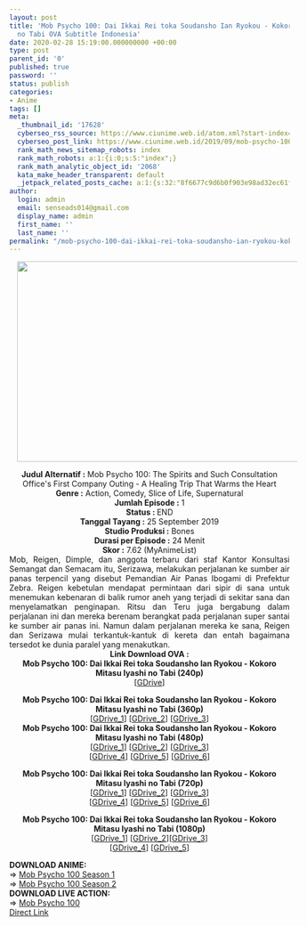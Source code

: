 ```yaml
---
layout: post
title: 'Mob Psycho 100: Dai Ikkai Rei toka Soudansho Ian Ryokou - Kokoro Mitasu Iyashi
  no Tabi OVA Subtitle Indonesia'
date: 2020-02-28 15:19:00.000000000 +00:00
type: post
parent_id: '0'
published: true
password: ''
status: publish
categories:
- Anime
tags: []
meta:
  _thumbnail_id: '17628'
  cyberseo_rss_source: https://www.ciunime.web.id/atom.xml?start-index=2851&max-results=150
  cyberseo_post_link: https://www.ciunime.web.id/2019/09/mob-psycho-100-dai-ikkai-rei-toka.html
  rank_math_news_sitemap_robots: index
  rank_math_robots: a:1:{i:0;s:5:"index";}
  rank_math_analytic_object_id: '2068'
  kata_make_header_transparent: default
  _jetpack_related_posts_cache: a:1:{s:32:"8f6677c9d6b0f903e98ad32ec61f8deb";a:2:{s:7:"expires";i:1663298113;s:7:"payload";a:0:{}}}
author:
  login: admin
  email: senseads014@gmail.com
  display_name: admin
  first_name: ''
  last_name: ''
permalink: "/mob-psycho-100-dai-ikkai-rei-toka-soudansho-ian-ryokou-kokoro-mitasu-iyashi-no-tabi-ova-subtitle-indonesia/"
---
```

<div class="separator" style="clear: both; text-align: center;"><a href="https://1.bp.blogspot.com/-QtCjygrTO28/XY3pmrRHptI/AAAAAAAAdV0/zBK61IDoCCsUMRoW4UuwIe1HpDPKxBD_gCLcBGAsYHQ/s1600/Mob%2BPsycho%2B100%2B-%2BDai%2BIkkai%2BRei%2Btoka%2BSoudansho%2BIan%2BRyokou%2B-%2BKokoro%2BMitasu%2BIyashi%2Bno%2BTabi.png" imageanchor="1" style="margin-left: 1em; margin-right: 1em;"><img border="0" data-original-height="720" data-original-width="1280" height="360" src="{{ site.baseurl }}/assets/2020/02/Mob%2BPsycho%2B100%2B-%2BDai%2BIkkai%2BRei%2Btoka%2BSoudansho%2BIan%2BRyokou%2B-%2BKokoro%2BMitasu%2BIyashi%2Bno%2BTabi.png" width="640" /></a></div>
<p>
<div style="text-align: center;"><b>Judul Alternatif :</b>&nbsp;Mob Psycho 100: The Spirits and Such Consultation Office's First Company Outing - A Healing Trip That Warms the Heart</div>
<div style="text-align: center;"><b>Genre :</b>&nbsp;<b></b>Action, Comedy, Slice of Life, Supernatural</div>
<div style="text-align: center;"><b>Jumlah Episode :</b>&nbsp;1<br /><b>Status :&nbsp;</b>END<br /><b>Tanggal Tayang :</b>&nbsp;25 September 2019<br /><b>Studio Produksi :</b>&nbsp;<b></b>Bones<br /><b>Durasi per Episode :</b>&nbsp;24 Menit</div>
<div style="text-align: center;"><b>Skor :</b>&nbsp;7.62 (MyAnimeList)</div>
<div style="text-align: center;"></div>
<div style="text-align: justify;">Mob, Reigen, Dimple, dan anggota terbaru dari staf Kantor Konsultasi Semangat dan Semacam itu, Serizawa, melakukan perjalanan ke sumber air panas terpencil yang disebut Pemandian Air Panas Ibogami di Prefektur Zebra. Reigen kebetulan mendapat permintaan dari sipir di sana untuk menemukan kebenaran di balik rumor aneh yang terjadi di sekitar sana dan menyelamatkan penginapan. Ritsu dan Teru juga bergabung dalam perjalanan ini dan mereka berenam berangkat pada perjalanan super santai ke sumber air panas ini. Namun dalam perjalanan mereka ke sana, Reigen dan Serizawa mulai terkantuk-kantuk di kereta dan entah bagaimana tersedot ke dunia paralel yang menakutkan.</div>
<div style="text-align: justify;"></div>
<div style="text-align: justify;"></div>
<div style="text-align: center;"><b>Link Download OVA :</b></div>
<div style="text-align: center;">
<div style="text-align: center;"><b>Mob Psycho 100: Dai Ikkai Rei toka Soudansho Ian Ryokou - Kokoro Mitasu Iyashi no Tabi (240p)</b></div>
<div style="text-align: center;">[<a href="https://drive.google.com/uc?export=download&amp;id=1qz85ACCE6QHUfgX4e6p4_ozVUTSB3n3i" target="_blank" rel="noopener">GDrive</a>]</p>
</div>
</div>
<div style="text-align: center;"><b>Mob Psycho 100: Dai Ikkai Rei toka Soudansho Ian Ryokou - Kokoro Mitasu Iyashi no Tabi (360p)</b></div>
<div style="text-align: center;">[<a href="https://drive.google.com/uc?export=download&amp;id=1eJCazDApieRXkBVpad3AuviqSqCVFIgh" target="_blank" rel="noopener">GDrive_1</a>] [<a href="https://drive.google.com/uc?export=download&amp;id=1ekMIDBxcws-iIMyhQQ7XsIjWz0SWe4RG" target="_blank" rel="noopener">GDrive_2</a>] [<a href="https://drive.google.com/uc?export=download&amp;id=1WA35_ZB9VGCay4Uhv4lg4j8gXYRS9DPm" target="_blank" rel="noopener">GDrive_3</a>]</div>
<div style="text-align: center;"></div>
<div style="text-align: center;"><b>Mob Psycho 100: Dai Ikkai Rei toka Soudansho Ian Ryokou - Kokoro Mitasu Iyashi no Tabi (480p)</b><br />[<a href="https://drive.google.com/uc?export=download&amp;id=1z9sf6_nOEsDEVyWYxZ9Bn5kL8Z-ZRFj7" target="_blank" rel="noopener">GDrive_1</a>] [<a href="https://drive.google.com/uc?export=download&amp;id=1kyn3js5HXo3di6IAHsoo2NMzfA9og0E8" target="_blank" rel="noopener">GDrive_2</a>] [<a href="https://drive.google.com/uc?export=download&amp;id=1g8Ti5ch5aXMe5FQko_24iWjVHC95DBfv" target="_blank" rel="noopener">GDrive_3</a>]</div>
<div style="text-align: center;">[<a href="https://drive.google.com/uc?export=download&amp;id=1zQAQ3sp_QAfVZ4Up2Fngs2W9VAfurdE8" target="_blank" rel="noopener">GDrive_4</a>] [<a href="https://drive.google.com/uc?export=download&amp;id=1M6P94kQe4QZv5bUCLiOoXTIGx2no8goJ" target="_blank" rel="noopener">GDrive_5</a>] [<a href="https://drive.google.com/uc?export=download&amp;id=1bmaC351RumRjbbhArFNdxJV3xv7aP5lp" target="_blank" rel="noopener">GDrive_6</a>]</p>
<p><b>Mob Psycho 100: Dai Ikkai Rei toka Soudansho Ian Ryokou - Kokoro Mitasu Iyashi no Tabi (720p)</b><br />[<a href="https://drive.google.com/uc?export=download&amp;id=1b9F3vtnkJXhEAMHhCMD668br-mI1V61W" target="_blank" rel="noopener">GDrive_1</a>] [<a href="https://drive.google.com/uc?export=download&amp;id=1bYJpL684wgC5JXDXARTFRW5-fidCBlY3" target="_blank" rel="noopener">GDrive_2</a>] [<a href="https://drive.google.com/uc?export=download&amp;id=1Mi6TNd5mK1wBoEwiJyGDZGfg53MXOjbB" target="_blank" rel="noopener">GDrive_3</a>]<br />[<a href="https://drive.google.com/uc?export=download&amp;id=1gS5xe-RQ6UzLbadlTFWworPw8MPnPKJQ" target="_blank" rel="noopener">GDrive_4</a>] [<a href="https://drive.google.com/uc?export=download&amp;id=1_bk-r4ZbMQ-69lqxF0iR4Vdf9vX8p9vd" target="_blank" rel="noopener">GDrive_5</a>] [<a href="https://drive.google.com/uc?export=download&amp;id=1xop8SP-fcCZuJjmED7q8upc9-YLSROHr" target="_blank" rel="noopener">GDrive_6</a>]</p>
<p><b>Mob Psycho 100: Dai Ikkai Rei toka Soudansho Ian Ryokou - Kokoro Mitasu Iyashi no Tabi&nbsp;(1080p)</b><br />[<a href="https://drive.google.com/uc?export=download&amp;id=107SSIq318VtNKxS-KkU9HZ8uAw4pmN3o" target="_blank" rel="noopener">GDrive_1</a>] [<a href="https://drive.google.com/uc?export=download&amp;id=1DwPrBprqztJ2FKQkWMFbznaL0qcp9VN1" target="_blank" rel="noopener">GDrive_2</a>][<a href="https://drive.google.com/uc?export=download&amp;id=1ZVlaiSaN2UfTcPgCK2pW44Gv5sASCDBC" target="_blank" rel="noopener">GDrive_3</a>]<br />[<a href="https://drive.google.com/uc?export=download&amp;id=14L8DqYeKLYik1BmGtluIcXCvXx8F-69x" target="_blank" rel="noopener">GDrive_4</a>] [<a href="https://drive.google.com/uc?export=download&amp;id=1lwbLiwvo925KWjpzXtKyFusMAsAJE7Di" target="_blank" rel="noopener">GDrive_5</a>]
<div style="text-align: left;"></div>
<div style="text-align: justify;">
<div style="text-align: left;"></div>
</div>
<div style="text-align: justify;">
<div style="text-align: left;"><b>DOWNLOAD ANIME:</b></div>
</div>
<div style="text-align: justify;">
<div style="text-align: left;"></div>
<div style="text-align: left;">=&gt;&nbsp;<a href="https://www.ciunime.web.id/2018/12/mob-psycho-100-episode-01-12-end-batch.html" target="_blank" rel="noopener">Mob Psycho 100 Season 1</a></div>
</div>
<div style="text-align: justify;">
<div style="text-align: left;">=&gt;&nbsp;<a href="https://www.ciunime.web.id/2019/04/mob-psycho-100-season-2-episode-01-13.html" target="_blank" rel="noopener">Mob Psycho 100 Season 2</a></div>
</div>
<div style="text-align: justify;">
<div style="text-align: left;">
<div style="text-align: justify;">
<div style="text-align: justify;"><b>DOWNLOAD LIVE ACTION:</b></div>
<div style="text-align: justify;"></div>
<div style="text-align: justify;">=&gt;&nbsp;<a href="https://www.ciunime.web.id/2019/01/mob-psycho-100-live-action-subtitle.html" target="_blank" rel="noopener">Mob Psycho 100</a></div>
<div style="text-align: justify;"></div>
</div>
</div>
</div>
</div>
<link rel="stylesheet" href="https://cdnjs.cloudflare.com/ajax/libs/font-awesome/4.7.0/css/font-awesome.min.css" />
<div class="divbtn"> <a href="https://handymansurrender.com/fihup8buzv?key=94550f7ce39444073321dde3b8782f97" class="btn"><i class="fa fa-download"></i> Direct Link</a> </div>
